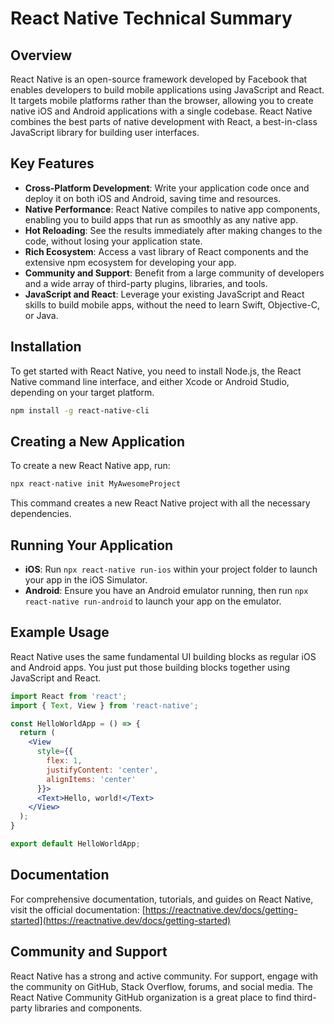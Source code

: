 
# React Native Technical Summary

## Overview

React Native is an open-source framework developed by Facebook that enables developers to build mobile applications using JavaScript and React. It targets mobile platforms rather than the browser, allowing you to create native iOS and Android applications with a single codebase. React Native combines the best parts of native development with React, a best-in-class JavaScript library for building user interfaces.

## Key Features

- **Cross-Platform Development**: Write your application code once and deploy it on both iOS and Android, saving time and resources.
- **Native Performance**: React Native compiles to native app components, enabling you to build apps that run as smoothly as any native app.
- **Hot Reloading**: See the results immediately after making changes to the code, without losing your application state.
- **Rich Ecosystem**: Access a vast library of React components and the extensive npm ecosystem for developing your app.
- **Community and Support**: Benefit from a large community of developers and a wide array of third-party plugins, libraries, and tools.
- **JavaScript and React**: Leverage your existing JavaScript and React skills to build mobile apps, without the need to learn Swift, Objective-C, or Java.

## Installation

To get started with React Native, you need to install Node.js, the React Native command line interface, and either Xcode or Android Studio, depending on your target platform.

```bash
npm install -g react-native-cli
```

## Creating a New Application

To create a new React Native app, run:

```bash
npx react-native init MyAwesomeProject
```

This command creates a new React Native project with all the necessary dependencies.

## Running Your Application

- **iOS**: Run `npx react-native run-ios` within your project folder to launch your app in the iOS Simulator.
- **Android**: Ensure you have an Android emulator running, then run `npx react-native run-android` to launch your app on the emulator.

## Example Usage

React Native uses the same fundamental UI building blocks as regular iOS and Android apps. You just put those building blocks together using JavaScript and React.

```jsx
import React from 'react';
import { Text, View } from 'react-native';

const HelloWorldApp = () => {
  return (
    <View
      style={{
        flex: 1,
        justifyContent: 'center',
        alignItems: 'center'
      }}>
      <Text>Hello, world!</Text>
    </View>
  );
}

export default HelloWorldApp;
```

## Documentation

For comprehensive documentation, tutorials, and guides on React Native, visit the official documentation: [https://reactnative.dev/docs/getting-started](https://reactnative.dev/docs/getting-started)

## Community and Support

React Native has a strong and active community. For support, engage with the community on GitHub, Stack Overflow, forums, and social media. The React Native Community GitHub organization is a great place to find third-party libraries and components.
```

